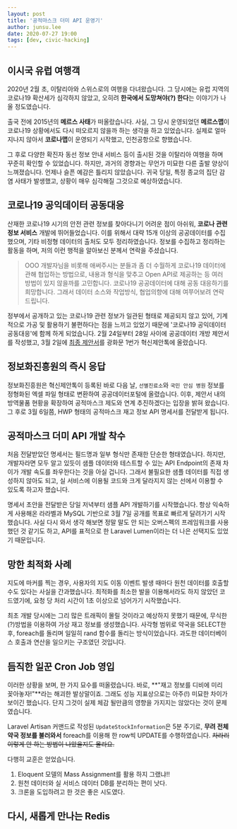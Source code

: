 ```yaml
---
layout: post
title: '공적마스크 더미 API 운영기'
author: junsu.lee
date: 2020-07-27 19:00
tags: [dev, civic-hacking]
---
```


## 이시국 유럽 여행객

2020년 2월 초, 이탈리아와 스위스로의 여행을 다녀왔습니다. 그 당시에는 유럽 지역의 코로나19 확산세가 심각하지 않았고, 오히려 **한국에서 도망쳐야(?) 한다**는 이야기가 나올 정도였습니다. 

출국 전에 2015년의 **메르스 사태**가 떠올랐습니다. 사실, 그 당시 운영되었던 **메르스맵**이 코로나19 상황에서도 다시 떠오르지 않을까 하는 생각을 하고 있었습니다. 실제로 얼마 지나지 않아서 **코로나맵**이 운영되기 시작했고, 인천공항으로 향했습니다.

그 후로 다양한 확진자 동선 정보 안내 서비스 등이 출시된 것을 이탈리아 여행을 하며 꾸준히 확인할 수 있었습니다. 하지만, 과거의 경향과는 무언가 미묘한 다른 출발 양상이 느껴졌습니다. 언제나 슬픈 예감은 틀리지 않았습니다. 귀국 당일, 특정 종교의 집단 감염 사태가 발생했고, 상황이 매우 심각해질 그것으로 예상하였습니다.




## 코로나19 공익데이터 공동대응

산재한 코로나19 시기의 안전 관련 정보를 찾아다니기 어려운 점이 아쉬워, **코로나 관련 정보 서비스** 개발에 뛰어들었습니다. 이를 위해서 대략 15개 이상의 공공데이터를 수집했으며, 기타 비정형 데이터의 출처도 모두 정리하였습니다. 정보를 수집하고 정리하는 활동을 하며, 저의 이런 행적을 알아보신 분께서 연락을 주셨습니다.

> OOO 개발자님을 비롯해 애써주시는 분들과 좀 더 수월하게 코로나19 데이터에 관해 협업하는 방법으로, 내용과 형식을 맞추고 Open API로 제공하는 등 여러 방법이 있지 않을까를 고민합니다. 코로나19 공공데이터에 대해 공동 대응하기를 희망합니다. 그래서 데이터 소스와 작업방식, 협업의향에 대해 여쭈어보려 연락드립니다.

정부에서 공개하고 있는 코로나19 관련 정보가 일관된 형태로 제공되지 않고 있어, 기계적으로 가공 및 활용하기 불편하다는 점을 느끼고 있었기 때문에 '코로나19 공익데이터 공동대응'에 함께 하게 되었습니다. 2월 24일부터 28일 사이에 공공데이터 개방 제안서를 작성했고, 3월 2일에 [최종 제안서](https://www.gwanghwamoon1st.go.kr/front/propseTalk/propseTalkViewPage.do?propse_id=7a6f646cb53c4ac39ff694522ee0c04e)를 광화문 1번가 혁신제안톡에 올렸습니다.




## 정보화진흥원의 즉시 응답

정보화진흥원은 혁신제안톡이 등록된 바로 다음 날, `선별진료소`와 `국민 안심 병원` 정보를 정형화된 엑셀 파일 형태로 변환하여 공공데이터포털에 올렸습니다. 이후, 제안서 내의 방역물품 현황을 확장하여 공적마스크 제도와 연계 추진하겠다는 입장을 밝혀 왔습니다. 그 후로 3월 6일쯤, HWP 형태의 공적마스크 재고 정보 API 명세서를 전달받게 됩니다.




## 공적마스크 더미 API 개발 착수

처음 전달받았던 명세서는 필드명과 일부 형식만 존재한 단순한 형태였습니다. 하지만, 개발자라면 모두 알고 있듯이 샘플 데이터와 테스트할 수 있는 API Endpoint의 존재 차이가 개발 속도를 좌우한다는 것을 아실 겁니다. 그래서 불필요한 샘플 데이터를 직접 생성하지 않아도 되고, 실 서비스에 이용될 코드와 크게 달라지지 않는 선에서 이용할 수 있도록 하고자 했습니다.

명세서 초안을 전달받은 당일 저녁부터 샘플 API 개발하기를 시작했습니다. 항상 익숙하게 사용해온 라라벨과 MySQL 기반으로 3월 7일 공개를 목표로 빠르게 달려가기 시작했습니다. 사실 다시 와서 생각 해보면 정말 말도 안 되는 오버스펙의 프레임워크를 사용했던 것 같기도 하고, API를 표적으로 한 Laravel Lumen이라는 더 나은 선택지도 있었기 때문입니다.




## 망한 최적화 사례

지도에 마커를 찍는 경우, 사용자의 지도 이동 이벤트 발생 때마다 원천 데이터를 호출할 수도 있다는 사실을 간과했습니다. 최적화를 최소한 발을 이용해서라도 하지 않았던 코드였기에, 요청 당 처리 시간이 1초 이상으로 넘어가기 시작했습니다.

최초 개발 당시에는 그리 많은 트래픽이 몰릴 것이라고 예상하지 못했기 때문에, 무식한(?)방법을 이용하여 가상 재고 정보를 생성했습니다. 사각형 범위로 약국을 SELECT한 후, foreach를 돌리며 일일히 rand 함수를 돌리는 방식이었습니다. 과도한 데이터베이스 호출과 연산을 일으키는 구조였던 것입니다.



##  듬직한 일꾼 Cron Job 영입

이러한 상황을 보며, 한 가지 묘수를 떠올렸습니다. 바로, **"재고 정보를 디비에 미리 꽂아놓자!"**라는 해괴한 발상말이죠. 그래도 성능 지표상으로는 아주(!) 미묘한 차이가 보이긴 했습니다. 단지 그것이 실제 체감 될만큼의 영향을 가지지는 않았다는 것이 문제였습니다.

Laravel Artisan 커맨드로 작성된 `UpdateStockInformation`은 5분 주기로, **무려 전체 약국 정보를 불러와서** foreach를 이용해 한 row씩 UPDATE를 수행하였습니다. ~~차라리 이렇게 안 하는 방법이 나았을지도 몰라요.~~ 

다행히 교훈은 얻었습니다.

1. Eloquent 모델의 Mass Assignment를 활용 하지 그랬냐!!
2. 원천 데이터와 실 서비스 데이터 DB를 분리하는 편이 낫다.
3. 크론을 도입하려고 한 것은 좋은 시도였다.



## 다시, 새롭게 만나는 Redis

